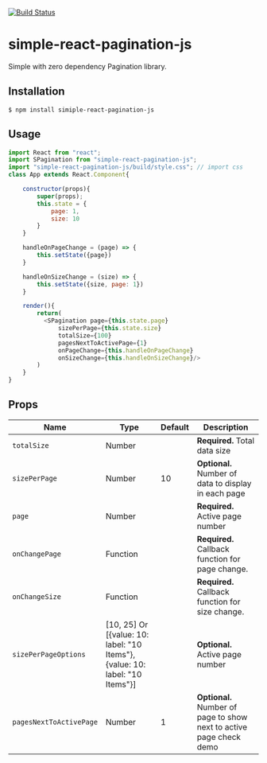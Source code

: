 [![Build Status](https://travis-ci.org/aniltako/simple-react-pagination-js.svg?branch=master)](https://travis-ci.org/aniltako/simple-react-pagination-js)

# simple-react-pagination-js

Simple with zero dependency Pagination library.

## Installation

```
$ npm install simiple-react-pagination-js
```

## Usage

```js
import React from "react";
import SPagination from "simple-react-pagination-js";
import "simple-react-pagination-js/build/style.css"; // import css
class App extends React.Component{

    constructor(props){
        super(props);
        this.state = {
            page: 1,
            size: 10
        }
    }

    handleOnPageChange = (page) => {
        this.setState({page})
    }

    handleOnSizeChange = (size) => {
        this.setState({size, page: 1})  
    }

    render(){
        return(
          <SPagination page={this.state.page}
              sizePerPage={this.state.size}
              totalSize={100}
              pagesNextToActivePage={1}
              onPageChange={this.handleOnPageChange}
              onSizeChange={this.handleOnSizeChange}/>
        )
    }
}
```
## Props

| Name                | Type     | Default   | Description                                                          |
| ------------------- | -------- | --------- | -------------------------------------------------------------------- |
| `totalSize`       | Number   |    |  **Required.** Total data size |
| `sizePerPage`       | Number   | 10   |  **Optional.** Number of data to display in each page |
| `page`       | Number   |        | **Required.** Active page number   |
| `onChangePage` | Function |           | **Required.** Callback function for page change. |
| `onChangeSize` | Function |           | **Required.** Callback function for size change. |
| `sizePerPageOptions`       | [10, 25] Or [{value: 10: label: "10 Items"}, {value: 10: label: "10 Items"}]  |        | **Optional.** Active page number   |      [10, 25, 50, 100]                            |
| `pagesNextToActivePage`       | Number   | 1   |  **Optional.** Number of page to show next to active page check demo |